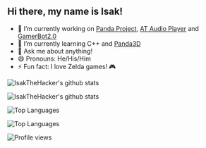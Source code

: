 ## Hi there, my name is Isak!

- 🔭 I’m currently working on [Panda Project](https://github.com/IsakTheHacker/Panda-project), [AT Audio Player](https://github.com/IsakTheHacker/AT-Audio-Player) and [GamerBot2.0](https://github.com/stamdiscord/GamerBot2.0)
- 🌱 I’m currently learning C++ and [Panda3D](https://www.panda3d.org)
- 💬 Ask me about anything!
- 😄 Pronouns: He/His/Him
- ⚡ Fun fact: I love Zelda games! 🎮

![IsakTheHacker's github stats](
https://github-readme-stats.vercel.app/api?username=IsakTheHacker&count_private=true&show_icons=true&theme=merko&custom_title=My%20stats&hide_border=true&hide_title=true#gh-dark-mode-only
)

![IsakTheHacker's github stats](
https://github-readme-stats.vercel.app/api?username=IsakTheHacker&count_private=true&show_icons=true&theme=vue&custom_title=My%20stats&hide_border=true&hide_title=true#gh-light-mode-only
)

![Top Languages](
https://github-readme-stats.vercel.app/api/top-langs/?username=IsakTheHacker&layout=compact&theme=merko&custom_title=My%20most%20used%20languages&hide_border=true&langs_count=10#gh-dark-mode-only
)

![Top Languages](
https://github-readme-stats.vercel.app/api/top-langs/?username=IsakTheHacker&layout=compact&theme=vue&custom_title=My%20most%20used%20languages&hide_border=true&langs_count=10#gh-light-mode-only
)

![Profile views](https://komarev.com/ghpvc/?username=IsakTheHacker)

<!--
- 👯 I’m looking to collaborate on ...
- 🤔 I’m looking for help with ...
- 📫 How to reach me: ...
-->
